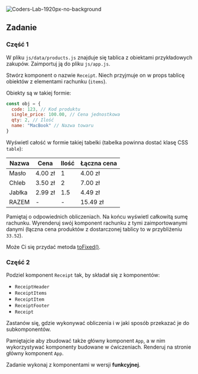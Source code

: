 ![Coders-Lab-1920px-no-background](https://user-images.githubusercontent.com/30623667/104709394-2cabee80-571f-11eb-9518-ea6a794e558e.png)


## Zadanie

### Część 1
W pliku `js/data/products.js` znajduje się tablica z obiektami przykładowych zakupów. Zaimportuj ją do pliku `js/app.js`.

Stwórz komponent o nazwie `Receipt`. Niech przyjmuje on w props tablicę obiektów z elementami rachunku (`items`).

Obiekty są w takiej formie:
```js
const obj = {
  code: 123, // Kod produktu
  single_price: 100.00, // Cena jednostkowa
  qty: 2, // Ilość
  name: "MacBook" // Nazwa towaru
}
```

Wyświetl całość w formie takiej tabelki (tabelka powinna dostać klasę CSS `table`):

Nazwa | Cena | Ilość | Łączna cena
--- | --- | --- | ---
Masło | 4.00 zł| 1 | 4.00 zł
Chleb | 3.50 zł| 2 | 7.00 zł  
Jabłka | 2.99 zł | 1.5 | 4.49 zł
RAZEM | - | - | 15.49 zł

Pamiętaj o odpowiednich obliczeniach. Na końcu wyświetl całkowitą sumę rachunku. Wyrenderuj swój komponent rachunku z tymi zaimportowanymi danymi (łączna cena produktów z dostarczonej tablicy to w przybliżeniu `33.52`).

Może Ci się przydać metoda [toFixed()](https://developer.mozilla.org/pl/docs/Web/JavaScript/Referencje/Obiekty/Number/toFixed).

### Część 2
Podziel komponent `Receipt` tak, by składał się z komponentów:

- `ReceiptHeader`
- `ReceiptItems`
- `ReceiptItem`
- `ReceiptFooter`
- `Receipt`

Zastanów się, gdzie wykonywać obliczenia i w jaki sposób przekazać je do subkomponentów.

Pamiętajcie aby zbudować także główny komponent `App`, a w nim wykorzystywać komponenty budowane w ćwiczeniach. Renderuj na stronie główny komponent `App`.

Zadanie wykonaj z komponentami w wersji **funkcyjnej**.

